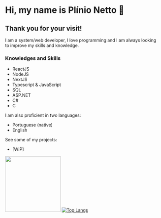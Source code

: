 
# Hi, my name is Plínio Netto :wave:  

## Thank you for your visit!  

I am a system/web developer, I love programming and I am always looking to improve my skills and knowledge.

### Knowledges and Skills
+ ReactJS
+ NodeJS
+ NextJS
+ Typescript & JavaScript
+ SQL
+ ASP.NET
+ C#
+ C

I am also proficient in two languages:
+ Portuguese (native)
+ English

See some of my projects:
+ [WIP]

<img height="180em" src="https://github-readme-stats.vercel.app/api?username=PSONetto&show_icons=true&hide_border=true&&count_private=true&include_all_commits=true" /> [![Top Langs](https://github-readme-stats.vercel.app/api/top-langs/?username=anuraghazra&layout=compact)](https://github.com/anuraghazra/github-readme-stats&count_private=true)  
